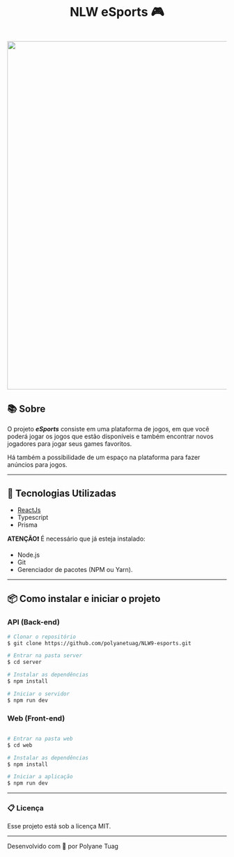 <h1 align="center"> NLW eSports 🎮</h1>

<h1 align="center">
    <img width= '800' src="../NLW9-esports/web/public/interface2.gif"> 
</h1>

## 📚 Sobre

O projeto ***eSports*** consiste em uma plataforma de jogos, em que você poderá jogar os jogos que estão disponíveis e também encontrar novos jogadores para jogar seus games favoritos. 

Há também a possibilidade de um espaço na plataforma para fazer anúncios para jogos.

---

## 🚀 Tecnologias Utilizadas

- [ReactJs](https://react.dev/)
- Typescript
- Prisma

**ATENÇÃO❗** É necessário que já esteja instalado:

- Node.js
- Git
- Gerenciador de pacotes (NPM ou Yarn).

---

## 📦 Como instalar e iniciar o projeto

### API (Back-end)

```bash
# Clonar o repositório
$ git clone https://github.com/polyanetuag/NLW9-esports.git

# Entrar na pasta server
$ cd server

# Instalar as dependências
$ npm install

# Iniciar o servidor
$ npm run dev

```

### Web (Front-end)

```bash

# Entrar na pasta web
$ cd web

# Instalar as dependências
$ npm install

# Iniciar a aplicação
$ npm run dev

```

---

### 📋 Licença

Esse projeto está sob a licença MIT.

---

Desenvolvido com 💜 por Polyane Tuag
